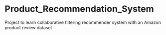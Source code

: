 # Product_Recommendation_System
Project to learn collaborative filtering recommender system with an Amazon product review dataset
